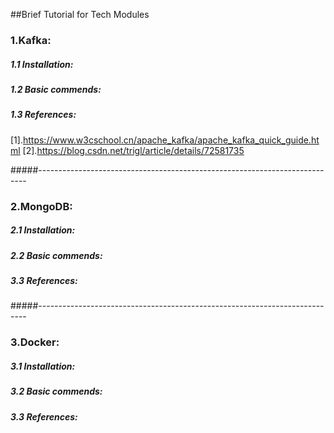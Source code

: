 ##Brief Tutorial for Tech Modules

### 1.Kafka:
##### 1.1 Installation:


##### 1.2 Basic commends:


##### 1.3 References:
[1].https://www.w3cschool.cn/apache_kafka/apache_kafka_quick_guide.html
[2].https://blog.csdn.net/trigl/article/details/72581735


#####---------------------------------------------------------------------------
### 2.MongoDB:
##### 2.1 Installation:


##### 2.2 Basic commends:


##### 3.3 References:



#####---------------------------------------------------------------------------
### 3.Docker:
##### 3.1 Installation:


##### 3.2 Basic commends:


##### 3.3 References: